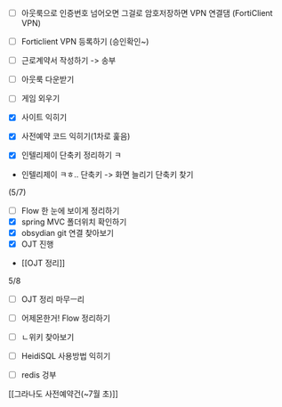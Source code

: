 
- [ ] 아웃룩으로 인증번호 넘어오면 그걸로 암호저장하면 VPN 연결댐 (FortiClient VPN)
- [ ] Forticlient VPN 등록하기 (승인확인~)

- [ ] 근로계약서 작성하기 -> 송부
- [ ] 아웃룩 다운받기

- [ ] 게임 외우기

- [x] 사이트 익히기
- [x] 사전예약 코드 익히기(1차로 훑음)
- [x] 인텔리제이 단축키 정리하기 ㅋ
- 인텔리제이 ㅋㅎ.. 단축키 -> 화면 늘리기 단축키 찾기

(5/7)
- [ ] Flow 한 눈에 보이게 정리하기
- [x] spring MVC 폴더위치 확인하기
- [x] obsydian git 연결 찾아보기
- [x] OJT 진행
- [[OJT 정리]]

5/8
- [ ] OJT 정리 마무ㅡ리
- [ ] 어제몬한거! Flow 정리하기
- [ ] ㄴ위키 찾아보기
- [ ] HeidiSQL 사용방법 익히기
- [ ] redis 겅부


[[그라나도 사전예약건(~7월 초)]]
